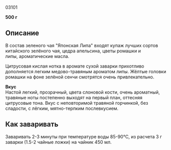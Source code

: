 03101

**500 г**

## **Описание**

В состав зеленого чая "Японская Липа" входят купаж лучших сортов китайского зелёного чая, цедра апельсина, цветы ромашки и липы, ароматические масла.

Цитрусовая кислая нотка в аромате сухой заварки прихотливо дополняется легким медово-травяным ароматом липы. Жёлтые головки ромашки на фоне зелёной сенчи смотрятся очень привлекательно.

**Вкус**  
Настой легкий, прозрачный, цвета слоновой кости, очень ароматный, травяные ноты постепенно выходят на первый план, оттесняя цитрусовые тона. Вкус с неповторимой травяной горчинкой, без сладости, с лёгким, мятно-терпким послевкусием.

## **Как заваривать**

Заваривать 2-3 минуты при температуре воды 85-90°С, из расчета 3 г заварки (1.5-2 чайные ложки) на чайник 450 мл.